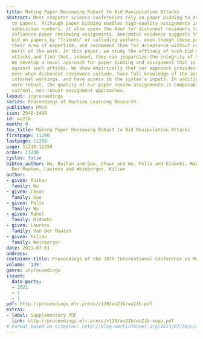 ```yaml
---
title: Making Paper Reviewing Robust to Bid Manipulation Attacks
abstract: Most computer science conferences rely on paper bidding to assign reviewers
  to papers. Although paper bidding enables high-quality assignments in days of unprecedented
  submission numbers, it also opens the door for dishonest reviewers to adversarially
  influence paper reviewing assignments. Anecdotal evidence suggests that some reviewers
  bid on papers by "friends" or colluding authors, even though these papers are outside
  their area of expertise, and recommend them for acceptance without considering the
  merit of the work. In this paper, we study the efficacy of such bid manipulation
  attacks and find that, indeed, they can jeopardize the integrity of the review process.
  We develop a novel approach for paper bidding and assignment that is much more robust
  against such attacks. We show empirically that our approach provides robustness
  even when dishonest reviewers collude, have full knowledge of the assignment system’s
  internal workings, and have access to the system’s inputs. In addition to being
  more robust, the quality of our paper review assignments is comparable to that of
  current, non-robust assignment approaches.
layout: inproceedings
series: Proceedings of Machine Learning Research
publisher: PMLR
issn: 2640-3498
id: wu21b
month: 0
tex_title: Making Paper Reviewing Robust to Bid Manipulation Attacks
firstpage: 11240
lastpage: 11250
page: 11240-11250
order: 11240
cycles: false
bibtex_author: Wu, Ruihan and Guo, Chuan and Wu, Felix and Kidambi, Rahul and Van
  Der Maaten, Laurens and Weinberger, Kilian
author:
- given: Ruihan
  family: Wu
- given: Chuan
  family: Guo
- given: Felix
  family: Wu
- given: Rahul
  family: Kidambi
- given: Laurens
  family: Van Der Maaten
- given: Kilian
  family: Weinberger
date: 2021-07-01
address:
container-title: Proceedings of the 38th International Conference on Machine Learning
volume: '139'
genre: inproceedings
issued:
  date-parts:
  - 2021
  - 7
  - 1
pdf: http://proceedings.mlr.press/v139/wu21b/wu21b.pdf
extras:
- label: Supplementary PDF
  link: http://proceedings.mlr.press/v139/wu21b/wu21b-supp.pdf
# Format based on citeproc: http://blog.martinfenner.org/2013/07/30/citeproc-yaml-for-bibliographies/
---
```

